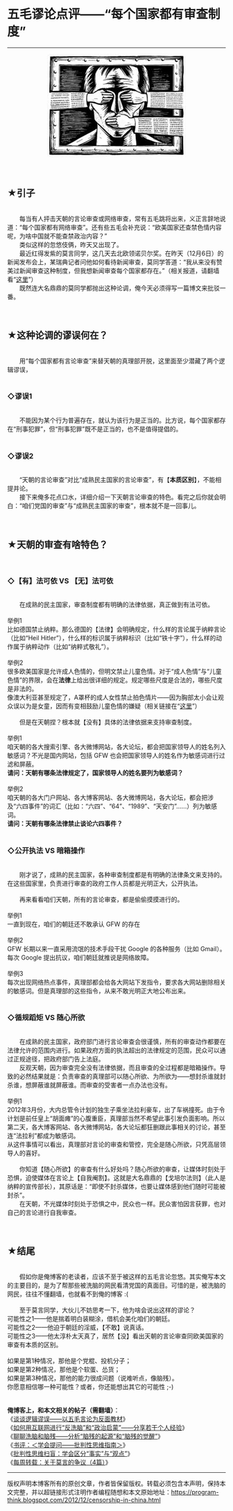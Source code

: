 # 五毛谬论点评——“每个国家都有审查制度” 

-----

<div class="post-body entry-content">
<center><img alt="不见图 请翻墙" src="images/zCdhYhjTPIlqRNMT9go_WDu5CzVhZ-66V2_BwKC-YP8QX1Ho4NOkm2P0fTyjBd6h8zywCk-cSVeUTAXjYk--8LQboDkk0BJSerLv7-s9g6fg_kO4USae-hBEo7E"/></center><br/>
<br/>
<h2>★引子</h2><br/>
　　每当有人抨击天朝的言论审查或网络审查，常有五毛跳将出来，义正言辞地说道：“每个国家都有网络审查”。还有些五毛会补充说：“欧美国家还查禁色情内容呢，为啥中国就不能查禁政治内容？”<br/>
　　类似这样的忽悠伎俩，昨天又出现了。<br/>
　　最近红得发紫的莫言同学，这几天去北欧领诺贝尔奖。在昨天（12月6日）的新闻发布会上，某瑞典记者问他如何看待新闻审查，莫同学答道：<q>我从来没有赞美过新闻审查这种制度，但我想新闻审查每个国家都存在。</q>（相关报道，请翻墙看“<a href="https://www.voachinese.com/content/moyan-20121207/1560193.html" rel="nofollow" target="_blank">这里</a>”）<br/>
　　既然连大名鼎鼎的莫同学都抛出这种论调，俺今天必须得写一篇博文来批驳一番。<br/>
<a name="more"></a><br/>
<br/>
<h2>★这种论调的谬误何在？</h2><br/>
　　用<q>每个国家都有言论审查</q>来替天朝的真理部开脱，这里面至少潜藏了两个逻辑谬误，<br/>
<br/>
<h3>◇谬误1</h3><br/>
　　不能因为某个行为普遍存在，就认为该行为是正当的。比方说，每个国家都存在“刑事犯罪”，但“刑事犯罪”既不是正当的，也不是值得提倡的。<br/>
<br/>
<h3>◇谬误2</h3><br/>
　　“天朝的言论审查”对比“成熟民主国家的言论审查”，有【<b>本质区别</b>】，不能相提并论。<br/>
　　接下来俺多花点口水，详细介绍一下天朝言论审查的特色。看完之后你就会明白：“咱们党国的审查”与“成熟民主国家的审查”，根本就不是一回事儿。<br/>
<br/>
<br/>
<h2>★天朝的审查有啥特色？</h2><br/>
<h3>◇【有】法可依 VS 【无】法可依</h3><br/>
　　在成熟的民主国家，审查制度都有明确的法律依据，真正做到有法可依。<br/>
<br/>
举例1<br/>
比如德国禁止纳粹。那么德国的【法律】会明确规定，什么样的言论属于纳粹言论（比如“Heil Hitler”），什么样的标识属于纳粹标识（比如“铁十字”），什么样的动作属于纳粹动作（比如“纳粹式敬礼”）。<br/>
<br/>
举例2<br/>
很多欧美国家是允许成人色情的，但明文禁止儿童色情。对于“成人色情”与“儿童色情”的界限，会在<b>法律</b>上给出很详细的规定。规定哪些尺度是合法的，哪些尺度是非法的。<br/>
像澳大利亚甚至规定了，A罩杯的成人女性禁止拍色情片——因为胸部太小会让观众误以为是女童，因而有变相鼓励儿童色情的嫌疑（相关链接在“<a href="https://www.theregister.co.uk/2010/01/28/australian_censors/" rel="nofollow" target="_blank">这里</a>”）<br/>
<br/>
　　但是在天朝捏？根本就【没有】具体的法律依据来支持审查制度。<br/>
<br/>
举例1<br/>
咱天朝的各大搜索引擎、各大微博网站，各大论坛，都会把国家领导人的姓名列入敏感词？不光是国内网站，包括 GFW 也会把国家领导人的姓名作为敏感词进行过滤和屏蔽。<br/>
<b>请问：天朝有哪条法律规定了，国家领导人的姓名要列为敏感词？</b><br/>
<br/>
举例2<br/>
咱天朝的各大门户网站、各大博客网站、各大微博网站，各大论坛，都会把涉及“六四事件”的词汇（比如：“六四”、“64”、“1989”、“天安门”......）列为敏感词。<br/>
<b>请问：天朝有哪条法律禁止谈论六四事件？</b><br/>
<br/>
<h3>◇公开执法 VS 暗箱操作</h3><br/>
　　刚才说了，成熟的民主国家，各种审查制度都是有明确的法律条文来支持的。在这些国家里，负责进行审查的政府工作人员都是光明正大，公开执法。<br/>
<br/>
　　再来看看咱们天朝，所有的言论审查，都是偷偷摸摸进行的。<br/>
<br/>
举例1<br/>
一直到现在，咱们的朝廷还不敢承认 GFW 的存在<br/>
<br/>
举例2<br/>
GFW 长期以来一直采用流氓的技术手段干扰 Google 的各种服务（比如 Gmail）。每次 Google 提出抗议，咱们朝廷就推说是网络故障。<br/>
<br/>
举例3<br/>
每次出现网络热点事件，真理部都会给各大网站下发指令，要求各大网站删除相关的敏感词。但是真理部的这些指令，从来不敢光明正大地公布出来。<br/>
<br/>
<h3>◇循规蹈矩 VS 随心所欲</h3><br/>
　　在成熟的民主国家，政府部门进行言论审查会很谨慎，所有的审查动作都要在法律允许的范围内进行。如果政府方面的执法超出的法律规定的范围，民众可以通过正规途径，把政府部门告上法庭。<br/>
　　反观天朝，因为审查完全没有法律依据，而且审查的全过程都是暗箱操作。导致的必然结果就是：负责审查的真理部可以随心所欲、为所欲为——想封杀谁就封杀谁，想屏蔽谁就屏蔽谁。而审查的受害者一点办法也没有。<br/>
<br/>
举例1<br/>
2012年3月份，大内总管令计划的独生子乘坐法拉利豪车，出了车祸撞死。由于令计划是前任皇上“胡面瘫”的心腹重臣，真理部当然不希望此事引发负面影响。所以第二天，各大博客网站、各大微博网站，各大论坛都狂删跟此事相关的讨论，甚至连“法拉利”都成为敏感词。<br/>
从这件事情可以看出，真理部对言论的审查和管控，完全是随心所欲，只凭高层领导人的喜好。<br/>
<br/>
　　你知道【随心所欲】的审查有什么好处吗？随心所欲的审查，让媒体时刻处于恐惧，迫使媒体在言论上【自我阉割】。这就是大名鼎鼎的【戈培尔法则】（此人是纳粹的宣传部长），其原话是：<q>即使不封杀媒体，也要让媒体感到他们随时可能被封杀</q>。<br/>
　　在天朝，不光媒体时刻处于恐惧之中，民众也一样。民众害怕因言获罪，也对自己的言论进行自我审查。<br/>
<br/>
<br/>
<h2>★结尾</h2><br/>
　　假如你是俺博客的老读者，应该不至于被这样的五毛言论忽悠。其实俺写本文的主要目的，是为了帮那些被洗脑的网民看清党国的真面目。可惜的是，被洗脑的网民，往往不懂翻墙，也就看不到俺的博客 :(<br/>
<br/>
　　至于莫言同学，大伙儿不妨思考一下，他为啥会说出这样的谬论？<br/>
可能性之1——他是揣着明白装糊涂，借机会美化咱们的朝廷。<br/>
可能性之2——他迫于朝廷的淫威，【不敢】说真话。<br/>
可能性之3——他太淳朴太天真了，居然【没】看出天朝的言论审查同欧美国家的审查有本质的区别。<br/>
<br/>
如果是第1种情况，那他是个党棍、投机分子；<br/>
如果是第2种情况，那他是个软蛋、怂货；<br/>
如果是第3种情况，那他的能力很成问题（说难听点，像脑残）。<br/>
你愿意相信哪一种可能性？或者，你还能想出其它的可能性 ;-)<br/>
<br/>
<br/>
<b>俺博客上，和本文相关的帖子（需翻墙）</b>：<br/>
《<a href="../../2011/03/logical-fallacies.md">谈谈逻辑谬误——以五毛言论为反面教材</a>》<br/>
《<a href="../../2014/01/anti-brainwashing-and-enlightenment.md">如何用互联网进行“反洗脑”和“政治启蒙”——分享若干个人经验</a>》<br/>
《<a href="../../2014/02/brainwash-and-idiot.md">聊聊洗脑和脑残——分析“脑残的起源”和“脑残的觉醒”</a>》<br/>
《<a href="../../2010/10/book-review-asking-right-questions.md">书评：＜学会提问——批判性思维指南＞</a>》<br/>
《<a href="../../2013/05/difference-between-fact-and-opinion.md">批判性思维扫盲：学会区分“事实”与“观点”</a>》<br/>
《<a href="../../2012/12/weekly-share-32.md">每周转载：关于莫言的争议（4篇）</a>》
</div>


------------------------------------------------

版权声明本博客所有的原创文章，作者皆保留版权。转载必须包含本声明，保持本文完整，并以超链接形式注明作者编程随想和本文原始地址：https://program-think.blogspot.com/2012/12/censorship-in-china.html
